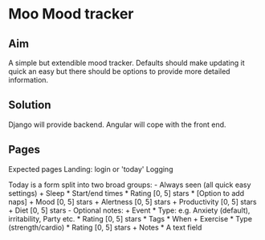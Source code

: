 # Moo Mood tracker #

## Aim ##
A simple but extendible mood tracker. Defaults should make updating it quick an easy but there should be options to provide more detailed information.

## Solution ##
Django will provide backend. Angular will cope with the front end.

## Pages ##
Expected pages
Landing: login or 'today'
Logging

Today is a form split into two broad groups:
    - Always seen (all quick easy settings)
        + Sleep
            * Start/end times
            * Rating [0, 5] stars
            * [Option to add naps]
        + Mood [0, 5] stars
        + Alertness [0, 5] stars
        + Productivity [0, 5] stars
        + Diet [0, 5] stars
    - Optional notes:
        + Event
            * Type: e.g. Anxiety (default), irritability, Party etc.
            * Rating [0, 5] stars
            * Tags
            * When
        + Exercise
            * Type (strength/cardio)
            * Rating [0, 5] stars
        + Notes
            * A text field